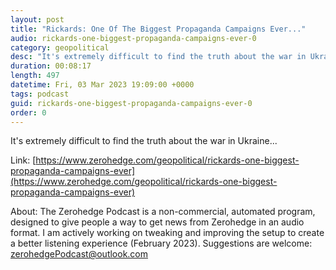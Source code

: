 ```yaml
---
layout: post
title: "Rickards: One Of The Biggest Propaganda Campaigns Ever..."
audio: rickards-one-biggest-propaganda-campaigns-ever-0
category: geopolitical
desc: "It's extremely difficult to find the truth about the war in Ukraine..."
duration: 00:08:17
length: 497
datetime: Fri, 03 Mar 2023 19:09:00 +0000
tags: podcast
guid: rickards-one-biggest-propaganda-campaigns-ever-0
order: 0
---
```

It's extremely difficult to find the truth about the war in Ukraine...

Link: [https://www.zerohedge.com/geopolitical/rickards-one-biggest-propaganda-campaigns-ever](https://www.zerohedge.com/geopolitical/rickards-one-biggest-propaganda-campaigns-ever)

About: The Zerohedge Podcast is a non-commercial, automated program, designed to give people a way to get news from Zerohedge in an audio format.  I am actively working on tweaking and improving the setup to create a better listening experience (February 2023).  Suggestions are welcome: [zerohedgePodcast@outlook.com](mailto:zerohedgePodcast@outlook.com)